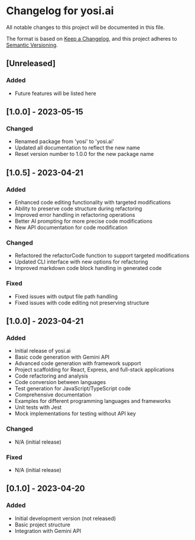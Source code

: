 # Changelog for yosi.ai

All notable changes to this project will be documented in this file.

The format is based on [Keep a Changelog](https://keepachangelog.com/en/1.0.0/),
and this project adheres to [Semantic Versioning](https://semver.org/spec/v2.0.0.html).

## [Unreleased]

### Added
- Future features will be listed here

## [1.0.0] - 2023-05-15

### Changed
- Renamed package from 'yosi' to 'yosi.ai'
- Updated all documentation to reflect the new name
- Reset version number to 1.0.0 for the new package name

## [1.0.5] - 2023-04-21

### Added
- Enhanced code editing functionality with targeted modifications
- Ability to preserve code structure during refactoring
- Improved error handling in refactoring operations
- Better AI prompting for more precise code modifications
- New API documentation for code modification

### Changed
- Refactored the refactorCode function to support targeted modifications
- Updated CLI interface with new options for refactoring
- Improved markdown code block handling in generated code

### Fixed
- Fixed issues with output file path handling
- Fixed issues with code editing not preserving structure

## [1.0.0] - 2023-04-21

### Added
- Initial release of yosi.ai
- Basic code generation with Gemini API
- Advanced code generation with framework support
- Project scaffolding for React, Express, and full-stack applications
- Code refactoring and analysis
- Code conversion between languages
- Test generation for JavaScript/TypeScript code
- Comprehensive documentation
- Examples for different programming languages and frameworks
- Unit tests with Jest
- Mock implementations for testing without API key

### Changed
- N/A (initial release)

### Fixed
- N/A (initial release)

## [0.1.0] - 2023-04-20

### Added
- Initial development version (not released)
- Basic project structure
- Integration with Gemini API
